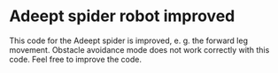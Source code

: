 # Adeept spider robot improved

This code for the Adeept spider is improved, e. g. the forward leg movement. Obstacle avoidance mode does not work correctly with this code. Feel free to improve the code.